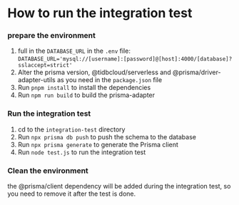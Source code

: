 # How to run the integration test

### prepare the environment

1. full in the `DATABASE_URL` in the `.env` file: `DATABASE_URL='mysql://[username]:[password]@[host]:4000/[database]?sslaccept=strict'`
2. Alter the prisma version, @tidbcloud/serverless and @prisma/driver-adapter-utils as you need in the `package.json` file
3. Run `pnpm install` to install the dependencies
4. Run `npm run build` to build the prisma-adapter

### Run the integration test

1. cd to the `integration-test` directory
2. Run `npx prisma db push` to push the schema to the database
3. Run `npx prisma generate` to generate the Prisma client
4. Run `node test.js` to run the integration test

### Clean the environment

the @prisma/client dependency will be added during the integration test, so you need to remove it after the test is done.
